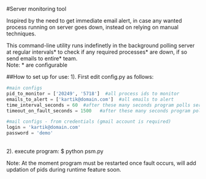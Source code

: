 #Server monitoring tool

Inspired by the need to get immediate email alert, in case any wanted process running on server goes down, instead on relying on manual techniques.<br/>

This command-line utility runs indefinetly in the background polling server at regular intervals* to check if any required processes* are down, if so send emails to entire* team.<br/>
Note: * are configurable
<br/>

##How to set up for use:
1). First edit config.py as follows:<br/>
```python
#main configs
pid_to_monitor = ['20249', '5718']	#all process ids to monitor
emails_to_alert = ['kartik@domain.com']  #all emails to alert
time_interval_seconds = 60  #after these many seconds program polls server to check processes
timeout_on_fault_seconds = 1500   #after these many seconds program polls server to check processes when a fault is caught

#mail configs - from credentials (gmail account is required)
login = 'kartik@domain.com'
password = 'demo'
```
<br/>
2). execute program: $ python psm.py<br/>

Note: At the moment program must be restarted once fault occurs, will add updation of pids during runtime feature soon.


